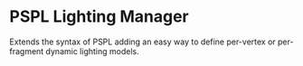 PSPL Lighting Manager
=====================

Extends the syntax of PSPL adding an easy way to define per-vertex 
or per-fragment dynamic lighting models.
